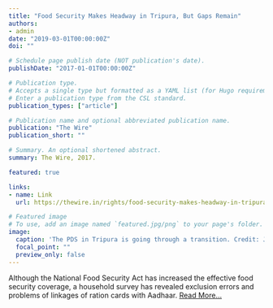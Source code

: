 ```yaml
---
title: "Food Security Makes Headway in Tripura, But Gaps Remain"
authors:
- admin
date: "2019-03-01T00:00:00Z"
doi: ""

# Schedule page publish date (NOT publication's date).
publishDate: "2017-01-01T00:00:00Z"

# Publication type.
# Accepts a single type but formatted as a YAML list (for Hugo requirements).
# Enter a publication type from the CSL standard.
publication_types: ["article"]

# Publication name and optional abbreviated publication name.
publication: "The Wire"
publication_short: ""

# Summary. An optional shortened abstract.
summary: The Wire, 2017.

featured: true

links:
- name: Link
  url: https://thewire.in/rights/food-security-makes-headway-in-tripura-but-gaps-remain

# Featured image
# To use, add an image named `featured.jpg/png` to your page's folder. 
image:
  caption: 'The PDS in Tripura is going through a transition. Credit: Jorge Silva/Reuters'
  focal_point: ""
  preview_only: false
---
```

Although the National Food Security Act has increased the effective food security coverage, a household survey has revealed exclusion errors and problems of linkages of ration cards with Aadhaar.
[Read More...](https://thewire.in/rights/food-security-makes-headway-in-tripura-but-gaps-remain)